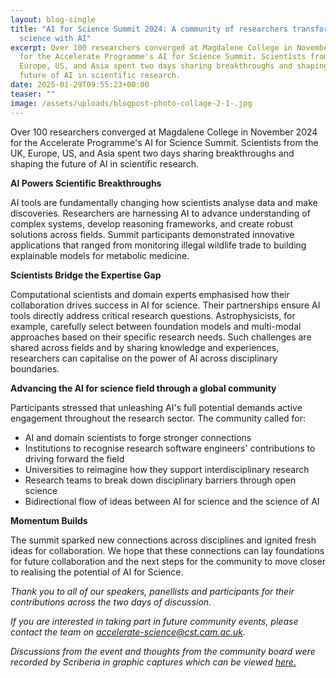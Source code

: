 ```yaml
---
layout: blog-single
title: "AI for Science Summit 2024: A community of researchers transforming
  science with AI"
excerpt: Over 100 researchers converged at Magdalene College in November 2024
  for the Accelerate Programme's AI for Science Summit. Scientists from the UK,
  Europe, US, and Asia spent two days sharing breakthroughs and shaping the
  future of AI in scientific research.
date: 2025-01-29T09:55:23+00:00
teaser: ""
image: /assets/uploads/blogpost-photo-collage-2-1-.jpg
---
```

Over 100 researchers converged at Magdalene College in November 2024 for the Accelerate Programme's AI for Science Summit. Scientists from the UK, Europe, US, and Asia spent two days sharing breakthroughs and shaping the future of AI in scientific research.

**AI Powers Scientific Breakthroughs**

AI tools are fundamentally changing how scientists analyse data and make discoveries. Researchers are harnessing AI to advance understanding of complex systems, develop reasoning frameworks, and create robust solutions across fields. Summit participants demonstrated innovative applications that ranged from monitoring illegal wildlife trade to building explainable models for metabolic medicine.

**Scientists Bridge the Expertise Gap**

Computational scientists and domain experts emphasised how their collaboration drives success in AI for science. Their partnerships ensure AI tools directly address critical research questions. Astrophysicists, for example, carefully select between foundation models and multi-modal approaches based on their specific research needs. Such challenges are shared across fields and by sharing knowledge and experiences, researchers can capitalise on the power of AI across disciplinary boundaries.

**Advancing the AI for science field through a global community**

Participants stressed that unleashing AI's full potential demands active engagement throughout the research sector. The community called for:

* AI and domain scientists to forge stronger connections
* Institutions to recognise research software engineers' contributions to driving forward the field
* Universities to reimagine how they support interdisciplinary research
* Research teams to break down disciplinary barriers through open science
* Bidirectional flow of ideas between AI for science and the science of AI

**Momentum Builds**

The summit sparked new connections across disciplines and ignited fresh ideas for collaboration. We hope that these connections can lay foundations for future collaboration and the next steps for the community to move closer to realising the potential of AI for Science. 

*Thank you to all of our speakers, panellists and participants for their contributions across the two days of discussion.*

*If you are interested in taking part in future community events, please contact the team on accelerate-science@cst.cam.ac.uk.*

*Discussions from the event and thoughts from the community board were recorded by Scriberia in graphic captures which can be viewed [here.](https://science.ai.cam.ac.uk/assets/uploads/ai-for-science-summit-25-26-november-final-graphics.pdf)*